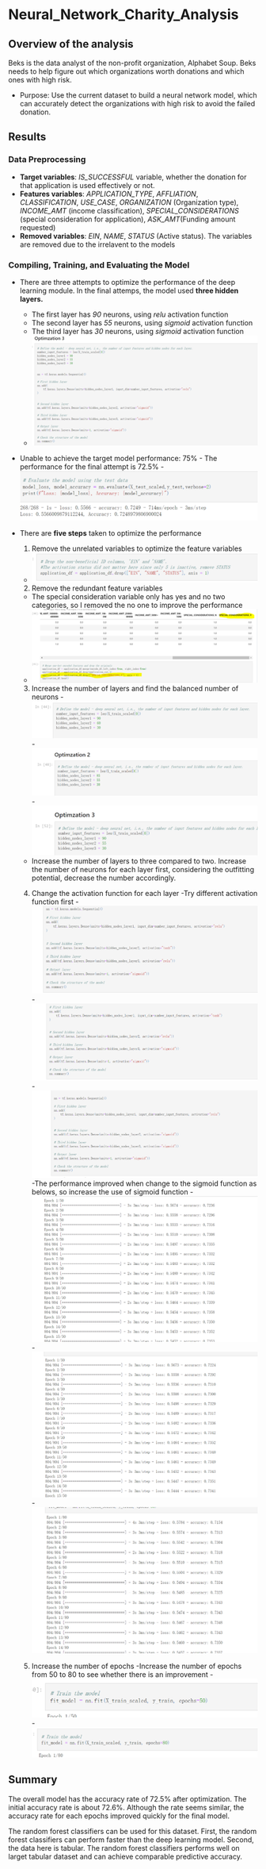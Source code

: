 # Neural_Network_Charity_Analysis

## Overview of the analysis
Beks is the data analyst of the non-profit organization, Alphabet Soup. Beks needs to help figure out which organizations worth donations and which ones with high risk.
- Purpose: Use the current dataset to build a neural network model, which can accurately detect the organizations with high risk to avoid the failed donation.

## Results
### Data Preprocessing
   - **Target variables**: *IS_SUCCESSFUL* variable, whether the donation for that application is used effectively or not. 
   - **Features variables**: *APPLICATION_TYPE*, *AFFLIATION*, *CLASSIFICATION*, *USE_CASE*, *ORGANIZATION* (Organization type), *INCOME_AMT* (income classification), *SPECIAL_CONSIDERATIONS* (special consideration for application), *ASK_AMT*(Funding amount requested) 
   - **Removed variables**: *EIN*, *NAME*, *STATUS* (Active status). The variables are removed due to the irrelavent to the models
  
### Compiling, Training, and Evaluating the Model
   - There are three attempts to optimize the performance of the deep learning module. In the final attemps, the model used **three hidden layers.**
        -  The first layer has *90* neurons, using *relu* activation function
        -  The second layer has *55* neurons, using *sigmoid* activation function
        -  The third layer has *30* neurons, using *sigmoid* activation function
        -  ![Optimzation 3](https://github.com/xueying-lin/Neural_Network_Charity_Analysis/blob/8caf00599cb890246d05c4067e1f5634c4378b8d/resources/final_layers_neurons.PNG)
   - Unable to achieve the target model performance: 75%
         - The performance for the final attempt is 72.5%
         - ![Final_accuracy](https://github.com/xueying-lin/Neural_Network_Charity_Analysis/blob/8caf00599cb890246d05c4067e1f5634c4378b8d/resources/final_accuracy.PNG)
   - There are **five steps** taken to optimize the performance
   
     1. Remove the unrelated variables to optimize the feature variables
       - ![Remove the EIN, NAME, and STATUS variable](https://github.com/xueying-lin/Neural_Network_Charity_Analysis/blob/8caf00599cb890246d05c4067e1f5634c4378b8d/resources/step1.PNG) 
       
     2. Remove the redundant feature variables
       - The special consideration variable only has yes and no two categories, so I removed the no one to improve the performance
       - ![step2](https://github.com/xueying-lin/Neural_Network_Charity_Analysis/blob/dfbab15225fd0d393b6f06e493ec7c5cfcbbb9eb/resources/step2.PNG)
       
     3. Increase the number of layers and find the balanced number of neurons
       -![step3-1](https://github.com/xueying-lin/Neural_Network_Charity_Analysis/blob/dfbab15225fd0d393b6f06e493ec7c5cfcbbb9eb/resources/step3-1.PNG)
       -![step3-2](https://github.com/xueying-lin/Neural_Network_Charity_Analysis/blob/dfbab15225fd0d393b6f06e493ec7c5cfcbbb9eb/resources/step3-2.PNG)
       -![step3-3](https://github.com/xueying-lin/Neural_Network_Charity_Analysis/blob/dfbab15225fd0d393b6f06e493ec7c5cfcbbb9eb/resources/step3-3.PNG)
       - Increase the number of layers to three compared to two. Increase the number of neurons for each layer first, considering the outfitting potential, decrease the number accordingly.
       
     4. Change the activation function for each layer
        -Try different activation function first
        -![step4-1](https://github.com/xueying-lin/Neural_Network_Charity_Analysis/blob/dfbab15225fd0d393b6f06e493ec7c5cfcbbb9eb/resources/step4-1.PNG)
        -![step4-2](https://github.com/xueying-lin/Neural_Network_Charity_Analysis/blob/dfbab15225fd0d393b6f06e493ec7c5cfcbbb9eb/resources/step4-2.PNG)
        -![step4-3](https://github.com/xueying-lin/Neural_Network_Charity_Analysis/blob/dfbab15225fd0d393b6f06e493ec7c5cfcbbb9eb/resources/step4-3.PNG)
        -The performance improved when change to the sigmoid function as belows, so increase the use of sigmoid function
        -![proof-1](https://github.com/xueying-lin/Neural_Network_Charity_Analysis/blob/dfbab15225fd0d393b6f06e493ec7c5cfcbbb9eb/resources/proof4-1.PNG)
        -![proof-2](https://github.com/xueying-lin/Neural_Network_Charity_Analysis/blob/dfbab15225fd0d393b6f06e493ec7c5cfcbbb9eb/resources/proof4-2.PNG)
        -![proof-3](https://github.com/xueying-lin/Neural_Network_Charity_Analysis/blob/dfbab15225fd0d393b6f06e493ec7c5cfcbbb9eb/resources/proof4-3.PNG)
       
     5. Increase the number of epochs
        -Increase the number of epochs from 50 to 80 to see whether there is an improvement
        -![step5](https://github.com/xueying-lin/Neural_Network_Charity_Analysis/blob/dfbab15225fd0d393b6f06e493ec7c5cfcbbb9eb/resources/step5-1.PNG)
        -![step5-2](https://github.com/xueying-lin/Neural_Network_Charity_Analysis/blob/dfbab15225fd0d393b6f06e493ec7c5cfcbbb9eb/resources/step5-2.PNG)
     

## Summary
The overall model has the accuracy rate of 72.5% after optimization. The initial accuracy rate is about 72.6%. Although the rate seems similar, the accuracy rate for each epochs improved quickly for the final model. 

The random forest classifiers can be used for this dataset. First, the random forest classifiers can perform faster than the deep learning model. Second, the data here is tabular. The random forest classifiers performs well on larget tabular dataset and can achieve comparable predictive accuracy.
